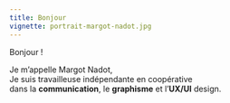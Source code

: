 ```yaml
---
title: Bonjour
vignette: portrait-margot-nadot.jpg
---
```


Bonjour !

Je m’appelle Margot Nadot,  
Je suis travailleuse indépendante en coopérative  
dans la **communication**, le **graphisme** et l’**UX/UI** design.